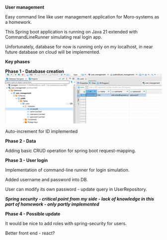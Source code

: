 **User management**

Easy command line like user management application for Moro-systems as a homework.

This Spring boot application is running on Java 21 extended with CommandLineRunner
simulating real login app.

Unfortunately, database for now is running only on my localhost, in near future
database on cloud will be implemented.

**Key phases**

**Phase 1 - Database creation**
![img.png](img.png)

Auto-increment for ID implemented

**Phase 2 - Data**

Adding basic CRUD operation for spring boot request-mapping.

**Phase 3 - User login**

Implementation of command-line runner for login simulation.

Added username and password into DB.

User can modify its own password - update query in UserRepository.

***Spring security - critical point from my side - lack of knowledge in this part of
homework - only partly implemented***

**Phase 4 - Possible update**

It would be nice to add roles with spring-security for users.

Better front end - react?


